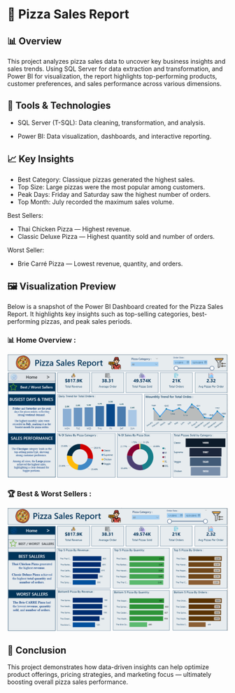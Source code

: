 # 🍕 Pizza Sales Report
## 📊 Overview

This project analyzes pizza sales data to uncover key business insights and sales trends. Using SQL Server for data extraction and transformation, and Power BI for visualization, the report highlights top-performing products, customer preferences, and sales performance across various dimensions.

## 🧰 Tools & Technologies

- SQL Server (T-SQL): Data cleaning, transformation, and analysis.
  
- Power BI: Data visualization, dashboards, and interactive reporting.

## 📈 Key Insights

  - Best Category: Classique pizzas generated the highest sales.
  - Top Size: Large pizzas were the most popular among customers.
  - Peak Days: Friday and Saturday saw the highest number of orders.
  - Top Month: July recorded the maximum sales volume.
    
  Best Sellers:
  - Thai Chicken Pizza — Highest revenue.
  - Classic Deluxe Pizza — Highest quantity sold and number of orders.
  
  Worst Seller:
  - Brie Carré Pizza — Lowest revenue, quantity, and orders.

## 🖼️ Visualization Preview

Below is a snapshot of the Power BI Dashboard created for the Pizza Sales Report. It highlights key insights such as top-selling categories, best-performing pizzas, and peak sales periods.

### 📊 Home Overview :

![Pizza_Sales_Report](Home.png)

### 🏆 Best & Worst Sellers :

![Pizza_Sales_Report](Best_Worst_Sallers.png)

## 📌 Conclusion

This project demonstrates how data-driven insights can help optimize product offerings, pricing strategies, and marketing focus — ultimately boosting overall pizza sales performance.
